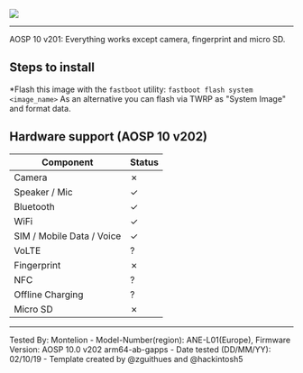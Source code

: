 ![](https://reimg-teknosa-cloud-prod.mncdn.com/mnresize/600/600/productimage/125076744/125076744_0_MC/8799298355250_1557493302288.jpg)
***

AOSP 10 v201: Everything works except camera, fingerprint and micro SD.

## Steps to install

*Flash this image with the `fastboot` utility: ```fastboot flash system <image_name>```
As an alternative you can flash via TWRP as "System Image" and format data.

## Hardware support (AOSP 10 v202)

| Component                 | Status                                             |
|---------------------------|-----------------------------------------------------------|
| Camera                    | ✗ |
| Speaker / Mic             | ✓ |
| Bluetooth                 | ✓ |
| WiFi                      | ✓ |
| SIM / Mobile Data / Voice | ✓ |
| VoLTE                     | ? |
| Fingerprint               | ✗ |
| NFC                       | ? |
| Offline Charging          | ? |
| Micro SD                  | ✗ |
---

Tested By: Montelion - Model-Number(region): ANE-L01(Europe), Firmware Version: AOSP 10.0 v202 arm64-ab-gapps - Date tested (DD/MM/YY): 02/10/19 - Template created by @zguithues and @hackintosh5